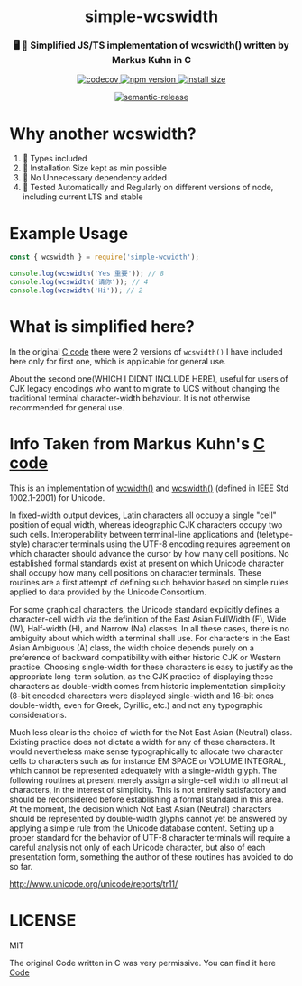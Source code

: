 <h1 align="center">simple-wcswidth</h1>
<h3 align="center"> 🖥️ 💬 Simplified JS/TS implementation of wcswidth() written by Markus Kuhn in C</h3>

<p align="center">
  <a href="https://codecov.io/gh/ayonious/simple-wcswidth">
    <img alt="codecov" src="https://codecov.io/gh/ayonious/simple-wcswidth/branch/master/graph/badge.svg">
  </a>
  <a href="https://badge.fury.io/js/simple-wcswidth">
    <img alt="npm version" src="https://badge.fury.io/js/simple-wcswidth.svg">
  </a>
  <a href="https://packagephobia.now.sh/result?p=simple-wcswidth">
    <img alt="install size" src="https://packagephobia.now.sh/badge?p=simple-wcswidth@latest">
  </a>
</p>
<p align="center">
  <a href="https://github.com/semantic-release/semantic-release">
    <img alt="semantic-release" src="https://img.shields.io/badge/%20%20%F0%9F%93%A6%F0%9F%9A%80-semantic--release-e10079.svg">
  </a>
</p>

# Why another wcswidth?

1. 💙 Types included
2. 🤏 Installation Size kept as min possible
3. 🐒 No Unnecessary dependency added
4. 🤖 Tested Automatically and Regularly on different versions of node, including current LTS and stable

# Example Usage

```js
const { wcswidth } = require('simple-wcwidth');

console.log(wcswidth('Yes 重要')); // 8
console.log(wcswidth('请你')); // 4
console.log(wcswidth('Hi')); // 2
```

# What is simplified here?

In the original [C code](https://www.cl.cam.ac.uk/~mgk25/ucs/wcwidth.c) there were 2 versions of `wcswidth()` I have included here only for first one, which is applicable for general use.

About the second one(WHICH I DIDNT INCLUDE HERE), useful for users of CJK legacy encodings who want to migrate to UCS without changing the traditional terminal character-width behaviour. It is not otherwise recommended for general use.

# Info Taken from Markus Kuhn's [C code](https://www.cl.cam.ac.uk/~mgk25/ucs/wcwidth.c)

This is an implementation of [wcwidth()](http://www.opengroup.org/onlinepubs/007904975/functions/wcwidth.html) and [wcswidth()](http://www.opengroup.org/onlinepubs/007904975/functions/wcswidth.html) (defined in
IEEE Std 1002.1-2001) for Unicode.

In fixed-width output devices, Latin characters all occupy a single
"cell" position of equal width, whereas ideographic CJK characters
occupy two such cells. Interoperability between terminal-line
applications and (teletype-style) character terminals using the
UTF-8 encoding requires agreement on which character should advance
the cursor by how many cell positions. No established formal
standards exist at present on which Unicode character shall occupy
how many cell positions on character terminals. These routines are
a first attempt of defining such behavior based on simple rules
applied to data provided by the Unicode Consortium.

For some graphical characters, the Unicode standard explicitly
defines a character-cell width via the definition of the East Asian
FullWidth (F), Wide (W), Half-width (H), and Narrow (Na) classes.
In all these cases, there is no ambiguity about which width a
terminal shall use. For characters in the East Asian Ambiguous (A)
class, the width choice depends purely on a preference of backward
compatibility with either historic CJK or Western practice.
Choosing single-width for these characters is easy to justify as
the appropriate long-term solution, as the CJK practice of
displaying these characters as double-width comes from historic
implementation simplicity (8-bit encoded characters were displayed
single-width and 16-bit ones double-width, even for Greek,
Cyrillic, etc.) and not any typographic considerations.

Much less clear is the choice of width for the Not East Asian
(Neutral) class. Existing practice does not dictate a width for any
of these characters. It would nevertheless make sense
typographically to allocate two character cells to characters such
as for instance EM SPACE or VOLUME INTEGRAL, which cannot be
represented adequately with a single-width glyph. The following
routines at present merely assign a single-cell width to all
neutral characters, in the interest of simplicity. This is not
entirely satisfactory and should be reconsidered before
establishing a formal standard in this area. At the moment, the
decision which Not East Asian (Neutral) characters should be
represented by double-width glyphs cannot yet be answered by
applying a simple rule from the Unicode database content. Setting
up a proper standard for the behavior of UTF-8 character terminals
will require a careful analysis not only of each Unicode character,
but also of each presentation form, something the author of these
routines has avoided to do so far.

http://www.unicode.org/unicode/reports/tr11/

# LICENSE

MIT

The original Code written in C was very permissive. You can find it here [Code](http://www.cl.cam.ac.uk/~mgk25/ucs/wcwidth.c)

